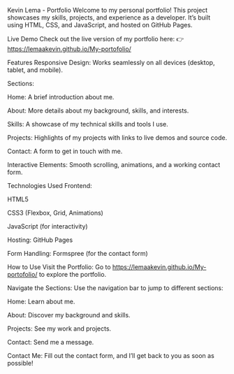 Kevin Lema - Portfolio
Welcome to my personal portfolio! This project showcases my skills, projects, and experience as a developer. It’s built using HTML, CSS, and JavaScript, and hosted on GitHub Pages.

Live Demo
Check out the live version of my portfolio here:
👉 https://lemaakevin.github.io/My-portofolio/

Features
Responsive Design: Works seamlessly on all devices (desktop, tablet, and mobile).

Sections:

Home: A brief introduction about me.

About: More details about my background, skills, and interests.

Skills: A showcase of my technical skills and tools I use.

Projects: Highlights of my projects with links to live demos and source code.

Contact: A form to get in touch with me.

Interactive Elements: Smooth scrolling, animations, and a working contact form.

Technologies Used
Frontend:

HTML5

CSS3 (Flexbox, Grid, Animations)

JavaScript (for interactivity)

Hosting: GitHub Pages

Form Handling: Formspree (for the contact form)

How to Use
Visit the Portfolio:
Go to https://lemaakevin.github.io/My-portofolio/ to explore the portfolio.

Navigate the Sections:
Use the navigation bar to jump to different sections:

Home: Learn about me.

About: Discover my background and skills.

Projects: See my work and projects.

Contact: Send me a message.

Contact Me:
Fill out the contact form, and I’ll get back to you as soon as possible!
